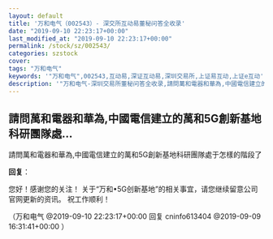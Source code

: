 ```yaml
---
layout: default
title: '万和电气（002543）- 深交所互动易董秘问答全收录'
date: "2019-09-10 22:23:17+00:00"
last_modified_at: "2019-09-10 22:23:17+00:00"
permalink: /stock/sz/002543/
categories: szstock
cover: 
tags: "万和电气"
keywords: '"万和电气",002543,互动易,深证互动易,深圳交易所,上证易互动,上证e互动'
description: '"万和电气-深圳交易所董秘问答全收录,請問萬和電器和華為,中國電信建立的萬和5G創新基地科研團隊處于怎樣的階段了"'
---
```


## 請問萬和電器和華為,中國電信建立的萬和5G創新基地科研團隊處...

請問萬和電器和華為,中國電信建立的萬和5G創新基地科研團隊處于怎樣的階段了

**回复**：

您好！感谢您的关注！
关于“万和•5G创新基地”的相关事宜，请您继续留意公司官网更新的资讯。
祝工作顺利！ 

（万和电气  @2019-09-10 22:23:17+00:00 回复 cninfo613404  @2019-09-09 16:31:41+00:00 ）

